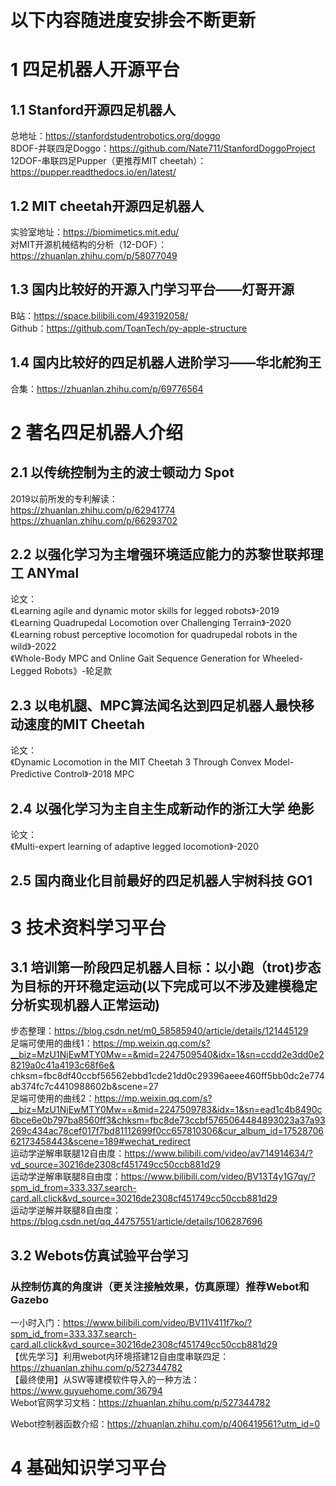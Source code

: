 # 以下内容随进度安排会不断更新
# 1 四足机器人开源平台
## 1.1 Stanford开源四足机器人
总地址：https://stanfordstudentrobotics.org/doggo  
8DOF-并联四足Doggo：https://github.com/Nate711/StanfordDoggoProject  
12DOF-串联四足Pupper（更推荐MIT cheetah）：https://pupper.readthedocs.io/en/latest/  

## 1.2 MIT cheetah开源四足机器人
实验室地址：https://biomimetics.mit.edu/  
对MIT开源机械结构的分析（12-DOF）：https://zhuanlan.zhihu.com/p/58077049  

## 1.3 国内比较好的开源入门学习平台——灯哥开源
B站：https://space.bilibili.com/493192058/  
Github：https://github.com/ToanTech/py-apple-structure  

## 1.4 国内比较好的四足机器人进阶学习——华北舵狗王
合集：https://zhuanlan.zhihu.com/p/69776564  

# 2 著名四足机器人介绍
## 2.1 以传统控制为主的波士顿动力 Spot
2019以前所发的专利解读：  
https://zhuanlan.zhihu.com/p/62941774  
https://zhuanlan.zhihu.com/p/66293702  

## 2.2 以强化学习为主增强环境适应能力的苏黎世联邦理工 ANYmal
论文：  
《Learning agile and dynamic motor skills for legged robots》-2019  
《Learning Quadrupedal Locomotion over Challenging Terrain》-2020  
《Learning robust perceptive locomotion for quadrupedal robots in the wild》-2022  
《Whole-Body MPC and Online Gait Sequence Generation for Wheeled-Legged Robots》-轮足款  

## 2.3 以电机腿、MPC算法闻名达到四足机器人最快移动速度的MIT Cheetah
论文：  
《Dynamic Locomotion in the MIT Cheetah 3 Through Convex Model-Predictive Control》-2018 MPC  

## 2.4 以强化学习为主自主生成新动作的浙江大学 绝影
论文：  
《Multi-expert learning of adaptive legged locomotion》-2020  

## 2.5 国内商业化目前最好的四足机器人宇树科技 GO1

# 3 技术资料学习平台
## 3.1 培训第一阶段四足机器人目标：以小跑（trot)步态为目标的开环稳定运动(以下完成可以不涉及建模稳定分析实现机器人正常运动)
步态整理：https://blog.csdn.net/m0_58585940/article/details/121445129  
足端可使用的曲线1：https://mp.weixin.qq.com/s?__biz=MzU1NjEwMTY0Mw==&mid=2247509540&idx=1&sn=ccdd2e3dd0e28219a0c41a4193c68f6e&  chksm=fbc8df40ccbf56562ebbd1cde21dd0c29396aeee460ff5bb0dc2e774ab374fc7c4410988602b&scene=27  
足端可使用的曲线2：https://mp.weixin.qq.com/s?__biz=MzU1NjEwMTY0Mw==&mid=2247509783&idx=1&sn=ead1c4b8490c6bce6e0b797ba8560ff3&chksm=fbc8de73ccbf5765064484893023a37a93269c434ac78cef017f7bd81112699f0cc657810306&cur_album_id=1752870662173458443&scene=189#wechat_redirect  
运动学逆解串联腿12自由度：https://www.bilibili.com/video/av714914634/?vd_source=30216de2308cf451749cc50ccb881d29  
运动学逆解串联腿8自由度：https://www.bilibili.com/video/BV13T4y1G7qy/?spm_id_from=333.337.search-card.all.click&vd_source=30216de2308cf451749cc50ccb881d29  
运动学逆解并联腿8自由度：https://blog.csdn.net/qq_44757551/article/details/106287696  

## 3.2 Webots仿真试验平台学习
### 从控制仿真的角度讲（更关注接触效果，仿真原理）推荐Webot和Gazebo
一小时入门：https://www.bilibili.com/video/BV11V411f7ko/?spm_id_from=333.337.search-card.all.click&vd_source=30216de2308cf451749cc50ccb881d29  
【优先学习】利用webot内环境搭建12自由度串联四足：https://zhuanlan.zhihu.com/p/527344782  
【最终使用】从SW等建模软件导入的一种方法：https://www.guyuehome.com/36794  
Webot官网学习文档：https://zhuanlan.zhihu.com/p/527344782  

Webot控制器函数介绍：https://zhuanlan.zhihu.com/p/406419561?utm_id=0  

# 4 基础知识学习平台
